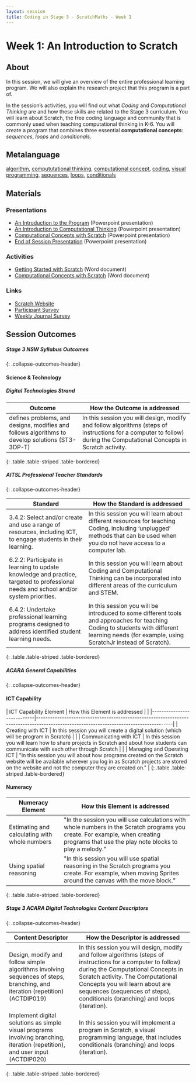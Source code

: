 ```yaml
---
layout: session
title: Coding in Stage 3 - ScratchMaths - Week 1
---
```


# Week 1: An Introduction to Scratch

## About

In this session, we will give an overview of the entire professional learning program. We will also explain the research project that this program is a part of.

In the session’s activities, you will find out what *Coding* and *Computational Thinking* are and how these skills are related to the Stage 3 curriculum. You will learn about Scratch, the free coding language and community that is commonly used when teaching computational thinking in K-6. You will create a program that combines three essential **computational concepts**: *sequences*, *loops* and *conditionals*.

## Metalanguage

[algorithm](a), [compututational thinking](), [computational concept](), [coding](), [visual programming](), [sequences](), [loops](), [conditionals]()

## Materials

### Presentations

- [An Introduction to the Program]() (Powerpoint presentation)
- [An Introduction to Computational Thinking]() (Powerpoint presentation)
- [Computational Concepts with Scratch]() (Powerpoint presentation)
- [End of Session Presentation]() (Powerpoint presentation)

### Activities

- [Getting Started with Scratch]() (Word document)
- [Computational Concepts with Scratch]() (Word document)

### Links

- [Scratch Website]()
- [Participant Survey]()
- [Weekly Journal Survey]()

## Session Outcomes

##### Stage 3 NSW Syllabus Outcomes
{: .collapse-outcomes-header}

#### Science & Technology

##### Digital Technologies Strand

| ﻿Outcome                                                                                         | How the Outcome is addressed                                                                                                                                          |
|-------------------------------------------------------------------------------------------------|-----------------------------------------------------------------------------------------------------------------------------------------------------------------------|
| defines problems, and designs, modifies and follows algorithms to develop solutions (ST3-3DP-T) | In this session you will design, modify and follow algorithms (steps of instructions for a computer to follow) during the Computational Concepts in Scratch activity. |
{: .table .table-striped .table-bordered}

##### AITSL Professional Teacher Standards
{: .collapse-outcomes-header}

| ﻿Standard                                                                                                                             | How the Standard is addressed                                                                                                                                                                  |
|--------------------------------------------------------------------------------------------------------------------------------------|------------------------------------------------------------------------------------------------------------------------------------------------------------------------------------------------|
| 3.4.2: Select and/or create and use a range of resources, including ICT, to engage students in their learning.                       | In this session you will learn about different resources for teaching Coding, including ‘unplugged’ methods that can be used when you do not have access to a computer lab.                    |
| 6.2.2: Participate in learning to update knowledge and practice, targeted to professional needs and school and/or system priorities. | In this session you will learn about Coding and Computational Thinking can be incorporated into different areas of the curriculum and STEM.                                                    |
| 6.4.2: Undertake professional learning programs designed to address identified student learning needs.                               | In this session you will be introduced to some different tools and approaches for teaching Coding to students with different learning needs (for example, using ScratchJr instead of Scratch). |
{: .table .table-striped .table-bordered}

##### ACARA General Capabilities
{: .collapse-outcomes-header}

#### ICT Capability

| ﻿ICT Capability Element     | How this Element is addressed                                                                                                          |                                                                                          |
|----------------------------|----------------------------------------------------------------------------------------------------------------------------------------|
| Creating with ICT          | In this session you will create a digital solution (which will be program in Scratch)                                                  |                                                                                          |
| Communicating with ICT     | In this session you will learn how to share projects in Scratch and about how students can communicate with each other through Scratch |                                                                                          |
| Managing and Operating ICT | "In this session you will about how programs created on the Scratch website will be available wherever you log in as Scratch projects are stored on the website and not the computer they are created on." |
{: .table .table-striped .table-bordered}

#### Numeracy

| ﻿Numeracy Element                              | How this Element is addressed                                                                                |                                                    
|-----------------------------------------------|--------------------------------------------------------------------------------------------------------------|
| Estimating and calculating with whole numbers | "In the session you will use calculations with whole numbers in the Scratch programs you create. For example, when creating programs that use the play note blocks to play a melody." |
| Using spatial reasoning                       | "In this session you will use spatial reasoning in the Scratch programs you create. For example, when moving Sprites around the canvas with the move block."             |
{: .table .table-striped .table-bordered}

#####  Stage 3 ACARA Digital Technologies Content Descriptors
{: .collapse-outcomes-header}

| ﻿Content Descriptor                                                                                                            | How the Descriptor is addressed                                                                                                                                                                                                                                                                           |
|-------------------------------------------------------------------------------------------------------------------------------|-----------------------------------------------------------------------------------------------------------------------------------------------------------------------------------------------------------------------------------------------------------------------------------------------------------|
| Design, modify and follow simple algorithms involving sequences of steps, branching, and iteration (repetition) (ACTDIP019)   | In this session you will design, modify and follow algorithms (steps of instructions for a computer to follow) during the Computational Concepts in Scratch activity. The Computational Concepts you will learn about are sequences (sequences of steps), conditionals (branching) and loops (iteration). |
| Implement digital solutions as simple visual programs involving branching, iteration (repetition), and user input (ACTDIP020) | In this session you will implement a program in Scratch, a visual programming language, that includes conditionals (branching) and loops (iteration).                                                                                                                                                     |
{: .table .table-striped .table-bordered}

